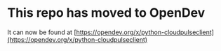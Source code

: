 # This repo has moved to OpenDev

It can now be found at [https://opendev.org/x/python-cloudpulseclient](https://opendev.org/x/python-cloudpulseclient)
